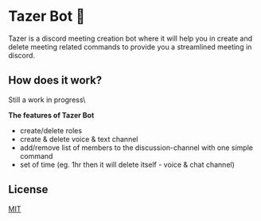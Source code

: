 # Tazer Bot :robot:
Tazer is a discord meeting creation bot where it will help you in create and delete meeting related commands to provide you a streamlined meeting in discord.

## How does it work?
Still a work in progress\

**The features of Tazer Bot**
- create/delete roles
- create & delete voice & text channel
- add/remove list of members to the discussion-channel with one simple command
- set of time (eg. 1hr then it will delete itself - voice & chat channel)

## License
[MIT](https://choosealicense.com/licenses/mit/)
